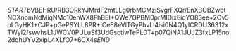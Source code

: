 $START$bVBEHRU/RB3ORkYJMrdF2mtLLg0rbMCMziSvgrFXQr/EnXBOBZwbtNCXnomNdMiqNMo10enWX8FhBEI+QWe7GPBM0prMIDixEiqYO83ee+2Ov5oLGyHK1+CJP+pGePSYLL8PR+ICeE8eVlTGyPhvLl4isi0N4Q1yICRDU36312xTWyI2/swvhsL1JWCV0PULuSf3UdGsctiwTePL0T+p07QiNA1JUJZ3fxLP15no2dqhUYV2xipL4XLfO7+6CX4s$END$